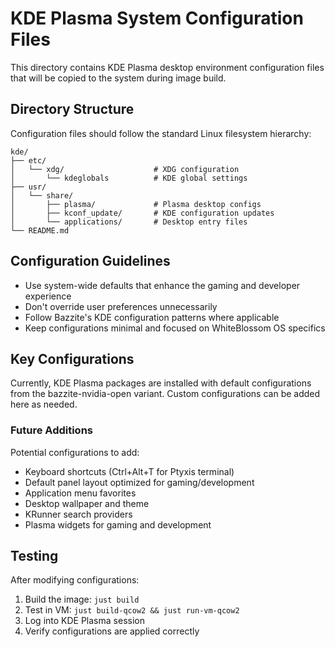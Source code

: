 # KDE Plasma System Configuration Files

This directory contains KDE Plasma desktop environment configuration files
that will be copied to the system during image build.

## Directory Structure

Configuration files should follow the standard Linux filesystem hierarchy:

```
kde/
├── etc/
│   └── xdg/                    # XDG configuration
│       └── kdeglobals          # KDE global settings
├── usr/
│   └── share/
│       ├── plasma/             # Plasma desktop configs
│       ├── kconf_update/       # KDE configuration updates
│       └── applications/       # Desktop entry files
└── README.md
```

## Configuration Guidelines

- Use system-wide defaults that enhance the gaming and developer experience
- Don't override user preferences unnecessarily
- Follow Bazzite's KDE configuration patterns where applicable
- Keep configurations minimal and focused on WhiteBlossom OS specifics

## Key Configurations

Currently, KDE Plasma packages are installed with default configurations from
the bazzite-nvidia-open variant. Custom configurations can be added here as needed.

### Future Additions

Potential configurations to add:
- Keyboard shortcuts (Ctrl+Alt+T for Ptyxis terminal)
- Default panel layout optimized for gaming/development
- Application menu favorites
- Desktop wallpaper and theme
- KRunner search providers
- Plasma widgets for gaming and development

## Testing

After modifying configurations:
1. Build the image: `just build`
2. Test in VM: `just build-qcow2 && just run-vm-qcow2`
3. Log into KDE Plasma session
4. Verify configurations are applied correctly

